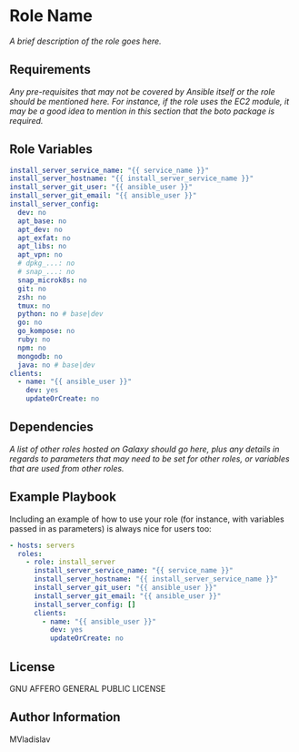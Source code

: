 # Role Name

_A brief description of the role goes here._

## Requirements

_Any pre-requisites that may not be covered by Ansible itself or the role should be mentioned here. For instance, if the role uses the EC2 module, it may be a good idea to mention in this section that the boto package is required._

## Role Variables

```yml
install_server_service_name: "{{ service_name }}"
install_server_hostname: "{{ install_server_service_name }}"
install_server_git_user: "{{ ansible_user }}"
install_server_git_email: "{{ ansible_user }}"
install_server_config:
  dev: no
  apt_base: no
  apt_dev: no
  apt_exfat: no
  apt_libs: no
  apt_vpn: no
  # dpkg_...: no
  # snap_...: no
  snap_microk8s: no
  git: no
  zsh: no
  tmux: no
  python: no # base|dev
  go: no
  go_kompose: no
  ruby: no
  npm: no
  mongodb: no
  java: no # base|dev
clients:
  - name: "{{ ansible_user }}"
    dev: yes
    updateOrCreate: no
```

## Dependencies

_A list of other roles hosted on Galaxy should go here, plus any details in regards to parameters that may need to be set for other roles, or variables that are used from other roles._

## Example Playbook

Including an example of how to use your role (for instance, with variables passed in as parameters) is always nice for users too:

```yml
- hosts: servers
  roles:
    - role: install_server
      install_server_service_name: "{{ service_name }}"
      install_server_hostname: "{{ install_server_service_name }}"
      install_server_git_user: "{{ ansible_user }}"
      install_server_git_email: "{{ ansible_user }}"
      install_server_config: []
      clients:
        - name: "{{ ansible_user }}"
          dev: yes
          updateOrCreate: no
```

## License

GNU AFFERO GENERAL PUBLIC LICENSE

## Author Information

MVladislav
